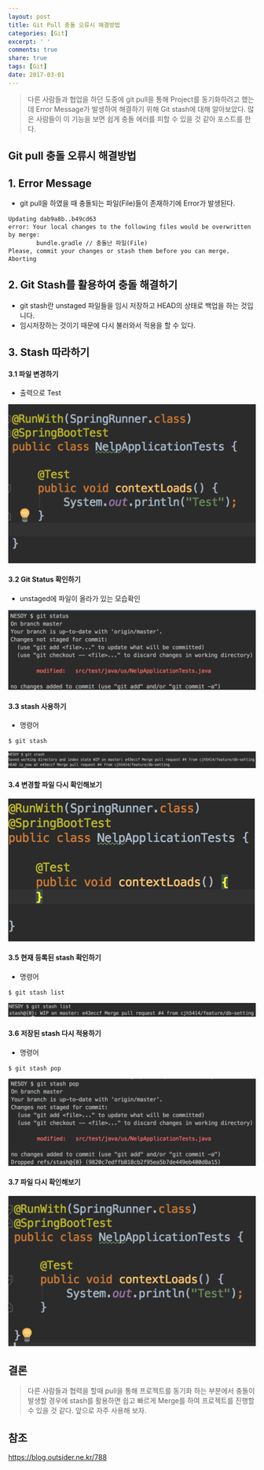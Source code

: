 ```yaml
---
layout: post
title: Git Pull 충돌 오류시 해결방법
categories: [Git]
excerpt: ' '
comments: true
share: true
tags: [Git]
date: 2017-03-01
---
```


> 다른 사람들과 협업을 하던 도중에 git pull을 통해 Project를 동기화하려고 했는데 Error Message가 발생하여 해결하기 위해 Git stash에 대해 알아보았다. 많은 사람들이 이 기능을 보면 쉽게 충돌 에러를 피할 수 있을 것 같아 포스트를 한다.

## Git pull 충돌 오류시 해결방법

## 1. Error Message

- git pull을 하였을 때 충돌되는 파일(File)들이 존재하기에 Error가 발생된다.

```shell
Updating dab9a8b..b49cd63
error: Your local changes to the following files would be overwritten by merge:
        bundle.gradle // 충돌난 파일(File)
Please, commit your changes or stash them before you can merge.
Aborting
```

## 2. Git Stash를 활용하여 충돌 해결하기
- git stash란 unstaged 파일들을 임시 저장하고 HEAD의 상태로 백업을 하는 것입니다.
- 임시저장하는 것이기 때문에 다시 불러와서 적용을 할 수 있다.

## 3. Stash 따라하기

#### 3.1 파일 변경하기
-  출력으로 Test

![NO Image](/assets/posts/20170301/1.PNG)

#### 3.2 Git Status 확인하기
- unstaged에 파일이 올라가 있는 모습확인

![NO Image](/assets/posts/20170301/2.PNG)

#### 3.3 stash 사용하기
- 명령어

```shell
$ git stash
```

![NO Image](/assets/posts/20170301/3.PNG)

#### 3.4 변경할 파일 다시 확인해보기

![NO Image](/assets/posts/20170301/4.PNG)

#### 3.5 현재 등록된 stash 확인하기
- 명령어

```shell
$ git stash list
```

![NO Image](/assets/posts/20170301/5.PNG)

#### 3.6 저장된 stash 다시 적용하기
- 명령어

```shell
$ git stash pop
```

![NO Image](/assets/posts/20170301/6.PNG)

#### 3.7 파일 다시 확인해보기

![NO Image](/assets/posts/20170301/7.PNG)


## 결론
> 다른 사람들과 협력을 할때 pull을 통해 프로젝트를 동기화 하는 부분에서 충돌이 발생할 경우에 stash를 활용하면 쉽고 빠르게 Merge를 하여 프로젝트를 진행할 수 있을 것 같다. 앞으로 자주 사용해 보자.


## 참조

<https://blog.outsider.ne.kr/788>
